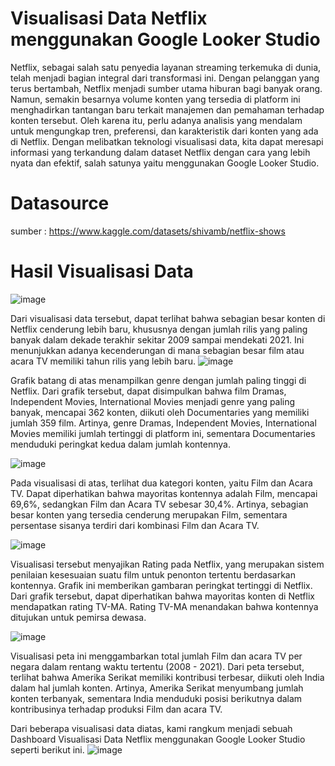 # Visualisasi Data Netflix menggunakan Google Looker Studio

 Netflix, sebagai salah satu penyedia layanan streaming terkemuka di dunia, telah menjadi bagian integral dari transformasi ini. Dengan pelanggan yang terus bertambah, Netflix menjadi sumber utama hiburan bagi banyak orang. Namun, semakin besarnya volume konten yang tersedia di platform ini menghadirkan tantangan baru terkait manajemen dan pemahaman terhadap konten tersebut. Oleh karena itu, perlu adanya analisis yang mendalam untuk mengungkap tren, preferensi, dan karakteristik dari konten yang ada di Netflix. Dengan melibatkan teknologi visualisasi data, kita dapat meresapi informasi yang terkandung dalam dataset Netflix dengan cara yang lebih nyata dan efektif, salah satunya yaitu menggunakan Google Looker Studio.
# Datasource
sumber : https://www.kaggle.com/datasets/shivamb/netflix-shows
 # Hasil Visualisasi Data
![image](https://github.com/ismasafitri/visualisasidataa/assets/118493806/4bc396af-7abd-42db-b113-13ad7a3baa95)

Dari visualisasi data tersebut, dapat terlihat bahwa sebagian besar konten di Netflix cenderung lebih baru, khususnya dengan jumlah rilis yang paling banyak dalam dekade terakhir sekitar 2009 sampai mendekati 2021. Ini menunjukkan adanya kecenderungan di mana sebagian besar film atau acara TV memiliki tahun rilis yang lebih baru. 
![image](https://github.com/ismasafitri/visualisasidataa/assets/118493806/edba57e2-d49f-4dff-90d5-a5249100fee7)

Grafik batang di atas menampilkan genre dengan jumlah paling tinggi di Netflix. Dari grafik tersebut, dapat disimpulkan bahwa film Dramas, Independent Movies, International Movies menjadi genre yang paling banyak, mencapai 362 konten, diikuti oleh Documentaries yang memiliki jumlah 359 film. Artinya, genre Dramas, Independent Movies, International Movies memiliki jumlah tertinggi di platform ini, sementara Documentaries menduduki peringkat kedua dalam jumlah kontennya.

![image](https://github.com/ismasafitri/visualisasidataa/assets/118493806/3af82bda-e3f0-49af-a24e-40702afbdb61)

Pada visualisasi di atas, terlihat dua kategori konten, yaitu Film dan Acara TV. Dapat diperhatikan bahwa mayoritas kontennya adalah Film, mencapai 69,6%, sedangkan Film dan Acara TV sebesar 30,4%. Artinya, sebagian besar konten yang tersedia cenderung merupakan Film, sementara persentase sisanya terdiri dari kombinasi Film dan Acara TV.

![image](https://github.com/ismasafitri/visualisasidataa/assets/118493806/1e43837b-7c57-40a8-9513-7c2385b9ccb0)

Visualisasi tersebut menyajikan Rating pada Netflix, yang merupakan sistem penilaian kesesuaian suatu film untuk penonton tertentu berdasarkan kontennya. Grafik ini memberikan gambaran peringkat tertinggi di Netflix. Dari grafik tersebut, dapat diperhatikan bahwa mayoritas konten di Netflix mendapatkan rating TV-MA. Rating TV-MA menandakan bahwa kontennya ditujukan untuk pemirsa dewasa. 

![image](https://github.com/ismasafitri/visualisasidataa/assets/118493806/6f9d50c2-0787-4a14-9209-004b2f2ebdcc)

Visualisasi peta ini menggambarkan total jumlah Film dan acara TV per negara dalam rentang waktu tertentu (2008 - 2021). Dari peta tersebut, terlihat bahwa Amerika Serikat memiliki kontribusi terbesar, diikuti oleh India dalam hal jumlah konten. Artinya, Amerika Serikat menyumbang jumlah konten terbanyak, sementara India menduduki posisi berikutnya dalam kontribusinya terhadap produksi Film dan acara TV.

Dari beberapa visualisasi data diatas, kami rangkum menjadi sebuah Dashboard Visualisasi Data Netflix menggunakan Google Looker Studio seperti berikut ini.
![image](https://github.com/ismasafitri/visualisasidataa/assets/118493806/718bf77f-2207-4cfc-b625-36238601dd2b)

